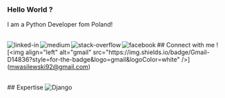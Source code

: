 ### Hello World ?
I am a Python Developer fom Poland!

<br>## Connect with me
[<img align="left" alt="linked-in" src="https://img.shields.io/badge/linkedin-%230077B5.svg?&style=for-the-badge&logo=linkedin&logoColor=white" />](https://www.linkedin.com/in/mateusz-wasilewski-17228725b/)[<img align="left" alt="medium" src="https://img.shields.io/badge/medium-%2312100E.svg?&style=for-the-badge&logo=medium&logoColor=white" />](https://medium.com/@mwasilewski92)[<img align="left" alt="stack-overflow" src="https://img.shields.io/badge/stack%20overflow-FE7A16?logo=stack-overflow&logoColor=white&style=for-the-badge" />](https://stackoverflow.com/users/20832837/mateusz-wasilewski)[<img align="left" alt="facebook" src="https://img.shields.io/badge/facebook-%231877F2.svg?&style=for-the-badge&logo=facebook&logoColor=white" />]([https://www.facebook.com/56faisal/](https://www.facebook.com/mateusz.wasilewski.90))![<img align="left" alt="gmail" src="https://img.shields.io/badge/Gmail-D14836?style=for-the-badge&logo=gmail&logoColor=white" />](mwasilewski92@gmail.com)

<br>## Expertise
![Django](https://img.shields.io/badge/django-%23092E20.svg?style=for-the-badge&logo=django&logoColor=white)

<br>
